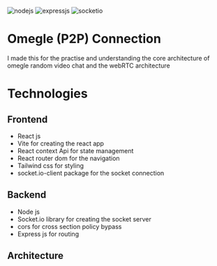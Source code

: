 ![nodejs](https://img.shields.io/badge/Reactjs-blue)
![expressjs](https://img.shields.io/badge/Expressjs-green)
![socketio](https://img.shields.io/badge/socket-io-orange)

# Omegle (P2P) Connection
I made this for the practise and understanding the core architecture of omegle random video chat and the webRTC architecture

# Technologies 
## Frontend
- React js
- Vite for creating the react app
- React context Api for state management
- React router dom for the navigation
- Tailwind css for styling
- socket.io-client package for the socket connection

## Backend
- Node js
- Socket.io library for creating the socket server
- cors for cross section policy bypass
- Express js for routing

## Architecture

